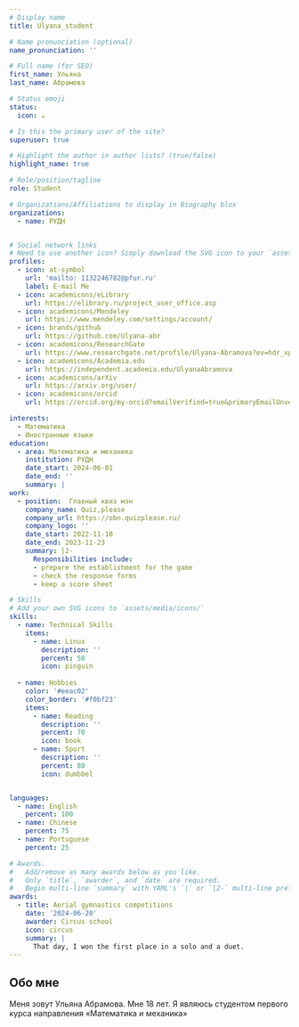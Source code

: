 ```yaml
---
# Display name
title: Ulyana_student

# Name pronunciation (optional)
name_pronunciation: ''

# Full name (for SEO)
first_name: Ульяна
last_name: Абрамова 

# Status emoji
status:
  icon: ☕️

# Is this the primary user of the site?
superuser: true

# Highlight the author in author lists? (true/false)
highlight_name: true

# Role/position/tagline
role: Student

# Organizations/Affiliations to display in Biography blox
organizations:
  - name: РУДН


# Social network links
# Need to use another icon? Simply download the SVG icon to your `assets/media/icons/` folder.
profiles:
  - icon: at-symbol
    url: 'mailto: 1132246782@pfur.ru'
    label: E-mail Me
  - icon: academicons/eLibrary
    url: https://elibrary.ru/project_user_office.asp
  - icon: academicons/Mendeley
    url: https://www.mendeley.com/settings/account/
  - icon: brands/github
    url: https://github.com/Ulyana-abr
  - icon: academicons/ResearchGate
    url: https://www.researchgate.net/profile/Ulyana-Abramova?ev=hdr_xprf
  - icon: academicons/Academia.edu
    url: https://independent.academia.edu/UlyanaAbramova
  - icon: academicons/arXiv
    url: https://arxiv.org/user/
  - icon: academicons/orcid
    url: https://orcid.org/my-orcid?emailVerified=true&primaryEmailUnverified=true&orcid=0009-0006-8373-1045

interests:
  - Математика
  - Иностранные языки
education:
  - area: Математика и механика 
    institution: РУДН
    date_start: 2024-06-01
    date_end: ''
    summary: |
work:
  - position:  Главный квиз мэн 
    company_name: Quiz,please
    company_url: https://obn.quizplease.ru/
    company_logo: ''
    date_start: 2022-11-10
    date_end: 2023-11-23
    summary: |2-
      Responsibilities include:
      - prepare the establishment for the game
      - check the response forms
      - keep a score sheet

# Skills
# Add your own SVG icons to `assets/media/icons/`
skills:
  - name: Technical Skills
    items:
      - name: Linux
        description: ''
        percent: 50
        icon: pinguin
     
  - name: Hobbies
    color: '#eeac02'
    color_border: '#f0bf23'
    items:
      - name: Reading
        description: ''
        percent: 70
        icon: book
      - name: Sport
        description: ''
        percent: 80
        icon: dumbbel


languages:
  - name: English
    percent: 100
  - name: Chinese
    percent: 75
  - name: Portuguese
    percent: 25

# Awards.
#   Add/remove as many awards below as you like.
#   Only `title`, `awarder`, and `date` are required.
#   Begin multi-line `summary` with YAML's `|` or `|2-` multi-line prefix and indent 2 spaces below.
awards:
  - title: Aerial gymnastics competitions
    date: '2024-06-20'
    awarder: Circus school
    icon: circus
    summary: |
      That day, I won the first place in a solo and a duet.
---
```


## Обо мне

Меня зовут Ульяна Абрамова. Мне 18 лет. Я являюсь студентом первого курса направления «Математика и механика»
